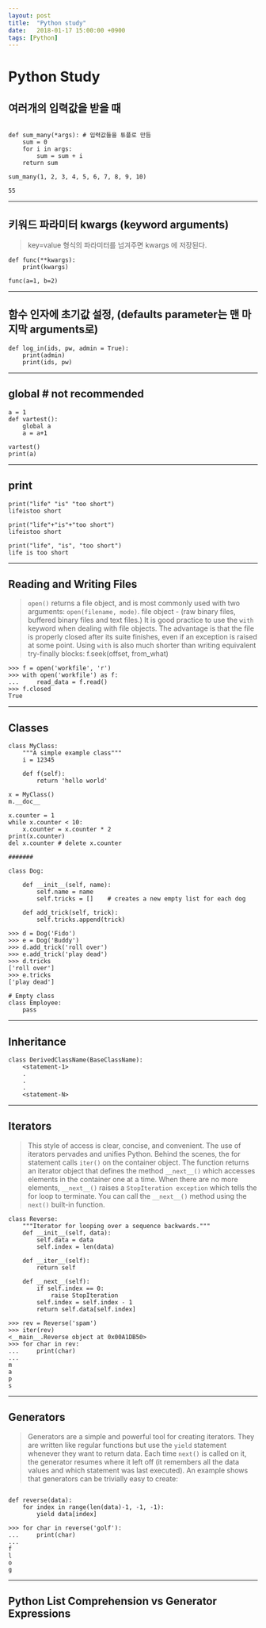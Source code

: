 ```yaml
---
layout: post
title:  "Python study"
date:   2018-01-17 15:00:00 +0900
tags: [Python]
---
```


# Python Study


## 여러개의 입력값을 받을 때

```

def sum_many(*args): # 입력값들을 튜플로 만듬
    sum = 0
    for i in args:
        sum = sum + i
    return sum

sum_many(1, 2, 3, 4, 5, 6, 7, 8, 9, 10)

55
```

---

## 키워드 파라미터 kwargs (keyword arguments)
> key=value 형식의 파라미터를 넘겨주면 kwargs 에 저장된다.

```
def func(**kwargs):
    print(kwargs)

func(a=1, b=2)
```

---

## 함수 인자에 초기값 설정, (defaults parameter는 맨 마지막 arguments로)

```
def log_in(ids, pw, admin = True):
    print(admin)
    print(ids, pw)
```


---

## global # not recommended

```
a = 1
def vartest():
    global a
    a = a+1

vartest()
print(a)
```

---

## print

```
print("life" "is" "too short")
lifeistoo short

print("life"+"is"+"too short")
lifeistoo short

print("life", "is", "too short")
life is too short
```

---

## Reading and Writing Files
> `open()` returns a file object, and is most commonly used with two arguments: `open(filename, mode)`.
> file object - (raw binary files, buffered binary files and text files.)
> It is good practice to use the `with` keyword when dealing with file objects. The advantage is that the file is properly closed after its suite finishes, even if an exception is raised at some point. Using `with` is also much shorter than writing equivalent try-finally blocks:
> f.seek(offset, from_what)

```
>>> f = open('workfile', 'r')
>>> with open('workfile') as f:
...     read_data = f.read()
>>> f.closed
True
```

---

## Classes

```
class MyClass:
    """A simple example class"""
    i = 12345

    def f(self):
        return 'hello world'

x = MyClass()
m.__doc__

x.counter = 1
while x.counter < 10:
    x.counter = x.counter * 2
print(x.counter)
del x.counter # delete x.counter

#######

class Dog:

    def __init__(self, name):
        self.name = name
        self.tricks = []    # creates a new empty list for each dog

    def add_trick(self, trick):
        self.tricks.append(trick)

>>> d = Dog('Fido')
>>> e = Dog('Buddy')
>>> d.add_trick('roll over')
>>> e.add_trick('play dead')
>>> d.tricks
['roll over']
>>> e.tricks
['play dead']

# Empty class
class Employee:
    pass
```

---

## Inheritance

```
class DerivedClassName(BaseClassName):
    <statement-1>
    .
    .
    .
    <statement-N>

```

---

## Iterators
>This style of access is clear, concise, and convenient. The use of iterators pervades and unifies Python.
> Behind the scenes, the for statement calls `iter()` on the container object. The function returns an iterator object that defines the method `__next__()` which accesses elements in the container one at a time. When there are no more elements, `__next__()` raises a `StopIteration exception` which tells the for loop to terminate. You can call the `__next__()` method using the `next()` built-in function.

```
class Reverse:
    """Iterator for looping over a sequence backwards."""
    def __init__(self, data):
        self.data = data
        self.index = len(data)

    def __iter__(self):
        return self

    def __next__(self):
        if self.index == 0:
            raise StopIteration
        self.index = self.index - 1
        return self.data[self.index]

>>> rev = Reverse('spam')
>>> iter(rev)
<__main__.Reverse object at 0x00A1DB50>
>>> for char in rev:
...     print(char)
...
m
a
p
s
```

---

## Generators
>Generators are a simple and powerful tool for creating iterators. They are written like regular functions but use the `yield` statement whenever they want to return data. Each time `next()` is called on it, the generator resumes where it left off (it remembers all the data values and which statement was last executed). An example shows that generators can be trivially easy to create:

```

def reverse(data):
    for index in range(len(data)-1, -1, -1):
        yield data[index]

>>> for char in reverse('golf'):
...     print(char)
...
f
l
o
g
```

---

## Python List Comprehension vs Generator Expressions
